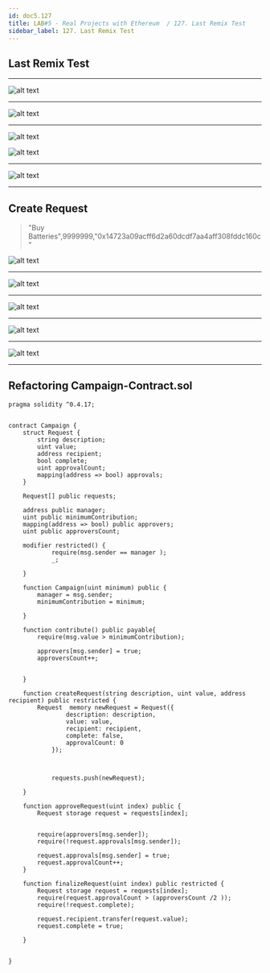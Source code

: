 ```yaml
---
id: doc5.127
title: LAB#5 - Real Projects with Ethereum  / 127. Last Remix Test 
sidebar_label: 127. Last Remix Test
---
```


## Last Remix Test
---


![alt text](.\assets\Imagem127_1.jpg)

---

![alt text](.\assets\Imagem127_2.jpg)

---


![alt text](.\assets\Imagem127_3.jpg)


![alt text](.\assets\Imagem127_4.jpg)

---


![alt text](.\assets\Imagem127_5.jpg)

---


## Create Request

> "Buy Batteries",9999999,"0x14723a09acff6d2a60dcdf7aa4aff308fddc160c"

![alt text](.\assets\Imagem127_6.jpg)

---


![alt text](.\assets\Imagem127_7.jpg)


---


![alt text](.\assets\Imagem127_8.jpg)


---


![alt text](.\assets\Imagem127_9.jpg)


---



![alt text](.\assets\Imagem127_10.jpg)


---


## Refactoring Campaign-Contract.sol 

~~~
pragma solidity ^0.4.17;


contract Campaign {
    struct Request {
        string description;
        uint value;
        address recipient;
        bool complete;
        uint approvalCount;
        mapping(address => bool) approvals;
    }
    
    Request[] public requests;
        
    address public manager;
    uint public minimumContribution;
    mapping(address => bool) public approvers;
    uint public approversCount; 
    
    modifier restricted() {
            require(msg.sender == manager );
            _;
        
    }
    
    function Campaign(uint minimum) public {
        manager = msg.sender;
        minimumContribution = minimum;
    
    }

    function contribute() public payable{
        require(msg.value > minimumContribution);
    
        approvers[msg.sender] = true;
        approversCount++;

    
    }
    
    function createRequest(string description, uint value, address recipient) public restricted {
        Request  memory newRequest = Request({
                description: description,
                value: value,
                recipient: recipient,
                complete: false,
                approvalCount: 0
            });
            

            
            requests.push(newRequest);
        
    }
    
    function approveRequest(uint index) public {
        Request storage request = requests[index]; 
        
        
        require(approvers[msg.sender]);
        require(!request.approvals[msg.sender]);
        
        request.approvals[msg.sender] = true;
        request.approvalCount++;
    }
    
    function finalizeRequest(uint index) public restricted {
        Request storage request = requests[index];
        require(request.approvalCount > (approversCount /2 ));
        require(!request.complete);

        request.recipient.transfer(request.value);        
        request.complete = true;
        
    }
    
    
}

~~~
